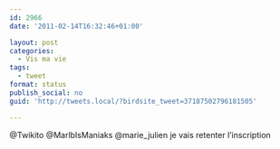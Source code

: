 ```yaml
---
id: 2966
date: '2011-02-14T16:32:46+01:00'

layout: post
categories:
  - Vis ma vie
tags:
  - tweet
format: status
publish_social: no
guid: 'http://tweets.local/?birdsite_tweet=37187502796181505'

---
```


@Twikito @MarlbIsManiaks @marie\_julien je vais retenter l’inscription
